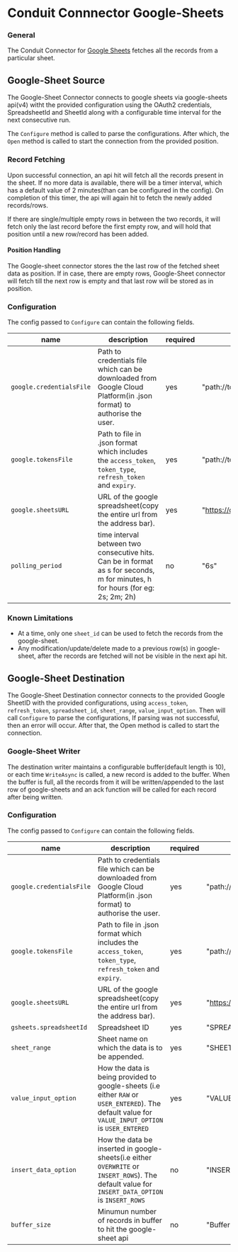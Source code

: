 # Conduit Connnector Google-Sheets

###  General
The Conduit Connector for [Google Sheets](https://github.com/gopherslab/conduit-connector-google-sheets/tree/dev) fetches all the records from a particular sheet.


## Google-Sheet Source

The Google-Sheet Connector connects to google sheets via google-sheets api(v4) witht the provided configuration using the OAuth2 credentials, SpreadsheetId and SheetId along with a configurable time interval for the next consecutive run. 

The `Configure` method is called to parse the configurations. After which, the `Open` method is called to start the connection from the provided position.


### Record Fetching

Upon successful connection, an api hit will fetch all the records present in the sheet. If no more data is available, there will be a timer interval, which has a default value of 2 minutes(than can be configured in the config). On completion of this timer, the api will again hit to fetch the newly added records/rows.

If there are single/multiple empty rows in between the two records, it will fetch only the last record before the first empty row, and will hold that position until a new row/record has been added.


#### Position Handling

The Google-sheet connector stores the the last row of the fetched sheet data as position. If in case, there are empty rows, Google-Sheet connector will fetch till the next row is empty and that last row will be stored as in position. 


### Configuration

The config passed to `Configure` can contain the following fields.

| name                  | description                                                                            | required  | example             |
|-----------------------|----------------------------------------------------------------------------------------|-----------|---------------------|
| `google.credentialsFile`     |  Path to credentials file which can be downloaded from Google Cloud Platform(in .json format) to authorise the user.                                                                     | yes       | "path://to/credential/file" |
| `google.tokensFile`          | Path to file in .json format which includes the `access_token`, `token_type`, `refresh_token` and `expiry`.                                                                   | yes       | "path://to/token/file"       |
| `google.sheetsURL`          | URL of the google spreadsheet(copy the entire url from the address bar).                                                                  | yes       | "https://docs.google.com/spreadsheets/d/dummy_spreadsheet_id/edit#gid=0"       |
| `polling_period`       | time interval between two consecutive hits. Can be in format as s for seconds, m for minutes, h for hours (for eg: 2s; 2m; 2h)  | no        | "6s"            |


### Known Limitations

* At a time, only one `sheet_id` can be used to fetch the records from the google-sheet.
* Any modification/update/delete made to a previous row(s) in google-sheet, after the records are fetched will not be visible in the next api hit.


## Google-Sheet Destination

The Google-Sheet Destination connector connects to the provided Google SheetID with the provided configurations, using `access_token`, `refresh_token`, `spreadsheet_id`, `sheet_range`, `value_input_option`.  Then will call `Configure` to parse the configurations, If parsing was not successful, then an error will occur. After that, the Open method is called to start the connection. 


### Google-Sheet Writer

The destination writer maintains a configurable buffer(default length is 10), or each time `WriteAsync` is called, a new record is added to the buffer. When the buffer is full, all the records from it will be written/appended to the last row of google-sheets and an ack function will be called for each record after being written.


### Configuration

The config passed to `Configure` can contain the following fields.


| name                  | description                                                                            | required  | example             |
|-----------------------|----------------------------------------------------------------------------------------|-----------|---------------------|
| `google.credentialsFile`     |  Path to credentials file which can be downloaded from Google Cloud Platform(in .json format) to authorise the user.                                                                     | yes       | "path://to/credential/file" |
| `google.tokensFile`          | Path to file in .json format which includes the `access_token`, `token_type`, `refresh_token` and `expiry`.                                                                   | yes       | "path://to/token/file"       |
| `google.sheetsURL`          | URL of the google spreadsheet(copy the entire url from the address bar).                                                                  | yes       | "https://docs.google.com/spreadsheets/d/dummy_spreadsheet_id/edit#gid=0"       |
| `gsheets.spreadsheetId`          | Spreadsheet ID                                                                | yes       | "SPREADSHEET_ID"         |
| `sheet_range`          | Sheet name on which the data is to be appended.                                                                  | yes       | "SHEET_NAME"       |
| `value_input_option`       | How the data is being provided to google-sheets (i.e either `RAW` or `USER_ENTERED`). The default value for `VALUE_INPUT_OPTION` is `USER_ENTERED`  | yes        | "VALUE_INPUT_OPTION"            |
| `insert_data_option`       | How the data be inserted in google-sheets(i.e either `OVERWRITE` or `INSERT_ROWS`). The default value for `INSERT_DATA_OPTION` is `INSERT_ROWS`   | no        | "INSERT_DATA_OPTION"            |
| `buffer_size`          | Minumun number of records in buffer to hit the google-sheet api                                                                 | no       | "Buffer"            |


